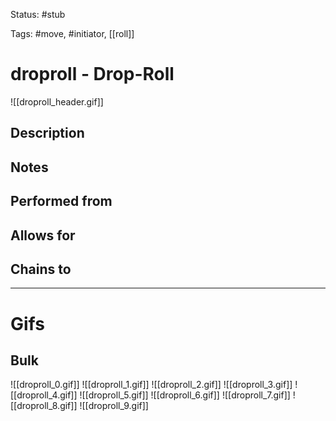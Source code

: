 Status: #stub

Tags: #move, #initiator, [[roll]]

# droproll - Drop-Roll
![[droproll_header.gif]]
## Description


## Notes


## Performed from


## Allows for


## Chains to


___
# Gifs
## Bulk
![[droproll_0.gif]]
![[droproll_1.gif]]
![[droproll_2.gif]]
![[droproll_3.gif]]
![[droproll_4.gif]]
![[droproll_5.gif]]
![[droproll_6.gif]]
![[droproll_7.gif]]
![[droproll_8.gif]]
![[droproll_9.gif]]